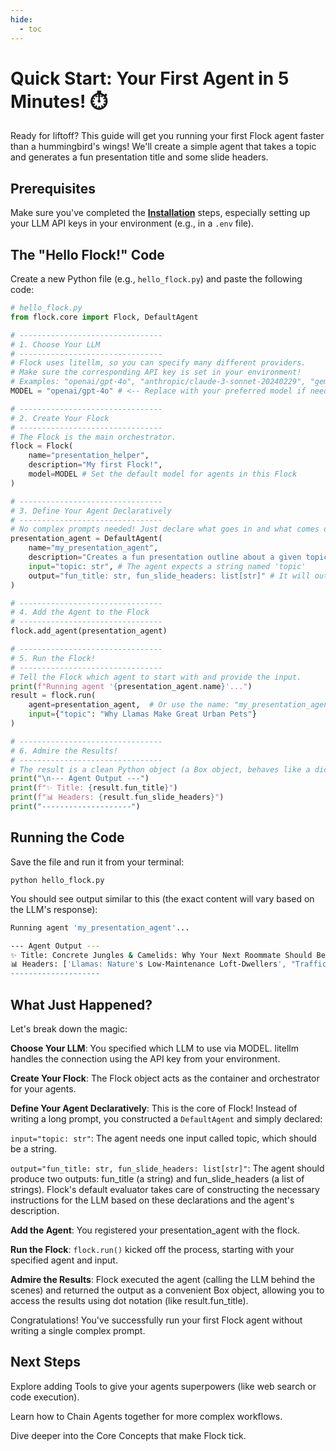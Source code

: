 ```yaml
---
hide:
  - toc
---
```


# Quick Start: Your First Agent in 5 Minutes! ⏱️

Ready for liftoff? This guide will get you running your first Flock agent faster than a hummingbird's wings! We'll create a simple agent that takes a topic and generates a fun presentation title and some slide headers.

## Prerequisites

Make sure you've completed the **[Installation](installation.md)** steps, especially setting up your LLM API keys in your environment (e.g., in a `.env` file).

## The "Hello Flock!" Code

Create a new Python file (e.g., `hello_flock.py`) and paste the following code:

```python
# hello_flock.py
from flock.core import Flock, DefaultAgent

# --------------------------------
# 1. Choose Your LLM
# --------------------------------
# Flock uses litellm, so you can specify many different providers.
# Make sure the corresponding API key is set in your environment!
# Examples: "openai/gpt-4o", "anthropic/claude-3-sonnet-20240229", "gemini/gemini-1.5-pro"
MODEL = "openai/gpt-4o" # <-- Replace with your preferred model if needed

# --------------------------------
# 2. Create Your Flock
# --------------------------------
# The Flock is the main orchestrator.
flock = Flock(
    name="presentation_helper",
    description="My first Flock!",
    model=MODEL # Set the default model for agents in this Flock
)

# --------------------------------
# 3. Define Your Agent Declaratively
# --------------------------------
# No complex prompts needed! Just declare what goes in and what comes out.
presentation_agent = DefaultAgent(
    name="my_presentation_agent",
    description="Creates a fun presentation outline about a given topic",
    input="topic: str", # The agent expects a string named 'topic'
    output="fun_title: str, fun_slide_headers: list[str]" # It will output a string 'fun_title' and a list of strings 'fun_slide_headers'
)

# --------------------------------
# 4. Add the Agent to the Flock
# --------------------------------
flock.add_agent(presentation_agent)

# --------------------------------
# 5. Run the Flock!
# --------------------------------
# Tell the Flock which agent to start with and provide the input.
print(f"Running agent '{presentation_agent.name}'...")
result = flock.run(
    agent=presentation_agent,  # Or use the name: "my_presentation_agent"
    input={"topic": "Why Llamas Make Great Urban Pets"}
)

# --------------------------------
# 6. Admire the Results!
# --------------------------------
# The result is a clean Python object (a Box object, behaves like a dict/object)
print("\n--- Agent Output ---")
print(f"✨ Title: {result.fun_title}")
print(f"📊 Headers: {result.fun_slide_headers}")
print("--------------------")
```

## Running the Code

Save the file and run it from your terminal:

`python hello_flock.py`


You should see output similar to this (the exact content will vary based on the LLM's response):

```bash
Running agent 'my_presentation_agent'...

--- Agent Output ---
✨ Title: Concrete Jungles & Camelids: Why Your Next Roommate Should Be A Llama
📊 Headers: ['Llamas: Nature's Low-Maintenance Loft-Dwellers', "Traffic Jam? No Prob-llama!", 'The Ultimate Urban Eco-Warrior (They Mow with Their Mouths!)', 'Spit Happens: Debunking Llama Myths', 'From Andes to Apartments: Integrating Your Llama Lifestyle']
--------------------
```

## What Just Happened?

Let's break down the magic:

**Choose Your LLM**: You specified which LLM to use via MODEL. litellm handles the connection using the API key from your environment.

**Create Your Flock**: The Flock object acts as the container and orchestrator for your agents.

**Define Your Agent Declaratively**: This is the core of Flock! Instead of writing a long prompt, you constructed a `DefaultAgent` and simply declared:

`input="topic: str"`: The agent needs one input called topic, which should be a string.

`output="fun_title: str, fun_slide_headers: list[str]"`: The agent should produce two outputs: fun_title (a string) and fun_slide_headers (a list of strings).
Flock's default evaluator takes care of constructing the necessary instructions for the LLM based on these declarations and the agent's description.

**Add the Agent**: You registered your presentation_agent with the flock.

**Run the Flock**: `flock.run()` kicked off the process, starting with your specified agent and input.

**Admire the Results**: Flock executed the agent (calling the LLM behind the scenes) and returned the output as a convenient Box object, allowing you to access the results using dot notation (like result.fun_title).

Congratulations! You've successfully run your first Flock agent without writing a single complex prompt.

## Next Steps

Explore adding Tools to give your agents superpowers (like web search or code execution).

Learn how to Chain Agents together for more complex workflows.

Dive deeper into the Core Concepts that make Flock tick.
